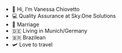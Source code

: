 - 👋 Hi, I’m Vanessa Chiovetto
- 💻 Quality Assurance at Sky.One Solutions
- 💍 Marriage
- 🇩🇪 Living in Munich/Germany
- 🇧🇷 Brazilean
- 🛩 Love to travel

<!---
vchiovetto/vchiovetto is a ✨ special ✨ repository because its `README.md` (this file) appears on your GitHub profile.
You can click the Preview link to take a look at your changes.
--->
